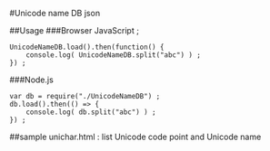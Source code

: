 #Unicode name DB json

##Usage
###Browser JavaScript ;
```
UnicodeNameDB.load().then(function() {
	console.log( UnicodeNameDB.split("abc") ) ;
}) ;
```

###Node.js
```
var db = require("./UnicodeNameDB") ;
db.load().then(() => {
	console.log( db.split("abc") ) ;
}) ;
```

##sample
unichar.html : list Unicode code point and Unicode name

